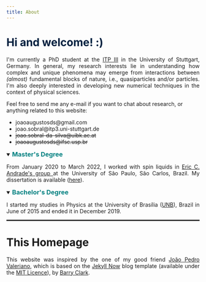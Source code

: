 ```yaml
---
title: About 
---
```


<h1 style="color: #00203FFF;"> Hi and welcome! :) </h1>
<!--
<p style="text-align:justify"> I'm a physics master's student at (<a href="https://www2.ifsc.usp.br/english/">IFSC</a>) at the University of São Paulo, São Carlos, Brazil, currently working on the study of spin liquids using numerical and analytical techniques such as the Variational Monte Carlo and mean field theories. In general, my research interests lie on understanding how complex and unique phenomena may emerge from interactions between <i>(almost)</i> fundamental blocks of nature, i.e., quasiparticles and particles; for this challenging endeavor, we use established theoretical and computational methods in physics. I'm also deeply interested in the development of new numerical techniques in the context of many-body physics.</p>
-->
<p align="justify"> I'm currently a PhD student at the <a href="https://www.itp3.uni-stuttgart.de/">ITP III</a> in the University of Stuttgart, Germany. In general, my research interests lie in understanding how complex and unique phenomena may emerge from interactions between <i>(almost)</i> fundamental blocks of nature, i.e., quasiparticles and/or particles. I'm also deeply interested in developing new numerical techniques in the context of physical sciences. </p>
 

Feel free to send me any e-mail if you want to chat about research, or anything related to this website: 

<ul>
  <li>joaoaugustosds@gmail.com</li>
  <li>joao.sobral@itp3.uni-stuttgart.de </li>
  <li><strike>joao.sobral-da-silva@uibk.ac.at</strike></li>
  <li><strike>joaoaugustosds@ifsc.usp.br</strike></li>
</ul>

<!--
<p style="text-align:justify"> For educational purposes, after working with a diverse public for five years I discovered that I really enjoy teaching and developing innovative solutions for teaching physics in a more interesting way. There's nothing better than kindly helping others through education. Apart from Academia and in a methodological sense, software development and data analysis in a broader scope are 'my cup of tea'.   </p>

<p align="justify"> In my spare time, I find comfort in <a href="https://www.goodreads.com/user/show/117614351-jo-o-augusto-sobral-da-silva">reading</a>, cooking, playing classical and soundtrack pieces on the acoustic guitar, and gazing Nature. 
<br> <br>

<a href="http://lattes.cnpq.br/6559029217359209"> Online CV (Lattes) (Portuguese only)</a> <br>

<a target="_blank" href="../files/offlinecv_en_joaoa.pdf">Offline CV (English)</a>
-->
<details open>
<summary><h3 style="color:#008080;display:inline">Master's Degree</h3></summary>
<p align="justify">From January 2020 to March 2022, I worked with spin liquids in <a href="https://sites.google.com/site/castroeandrade"> Eric C. Andrade's group </a>at the University of São Paulo, São Carlos, Brazil. My dissertation is available (<a href="../publications#tcc">here</a>).
</p>
</details>
<details open>
<summary><h3 style="color: #008080;display:inline">Bachelor's Degree</h3></summary> 
<p align="justify">I started my studies in Physics at the University of Brasília (<a href="https://international.unb.br/">UNB</a>), Brazil in June of 2015 and ended it in December 2019.
</p>
<!-- I had the opportunity to work on different year-long projects, approaching themes including: -->
<!-- </p> -->
<!-- <ul> -->
<!-- <li>Photo-fragmentation of amino acids from synchrotron radiation using Time-of-flight spectroscopy (<a target="_blank" href="../files/final-report-spec.pdf">Final report in portuguese)</a>;</li> -->
<!-- <li> -->
<!-- Optimization of potential energy curves for diatomic molecules in atomic and molecular physics via genetic algorithms (<a target="_blank" href="../files/final-report-ga.pdf">Final report in portuguese)</a>;</li> -->
<!-- <li>Derivation from first principles of the Schrödinger Equation for a particular interpretation of Quantum Mechanics (<a href="../publications#bc">Book Chapter</a>); </li> -->
<!-- <li>Particle physics phenomena in the context of quantum field theory in curved spaces (<a href="../publications#tcc">Undergraduate thesis</a>).</li> -->
<!-- </ul> -->
</details>
<!--
<a target="_blank" href="../files/jasbf2021.pdf">Poster</a> presentation at the <a href="http://sbfisica.org.br/~eosbf/2021/index.php/pt/"> Autumn Meeting of the Brazilian Physical Society 2021 </a> <br>
  
<a target="_blank" href="../files/posterSIFSC11.pdf">Poster</a> presentation at the <a href="https://sifsc.ifsc.usp.br/"> Semana Integrada da Graduação e Pós-Graduação do Instituto de Física de São Carlos 2021:</a>

<ul>
<li>  <a href="https://www.youtube.com/watch?v=JE6LxKKkF-A"> Presentation </a> at youtube (portuguese only).</li>
</ul>
<div style="text-align: center;">

  <img src="../images/bitmap.png"  style="width: 55vw;height: auto;" >

</div> -->

<hr style="border: 1px solid" noshade>

<h1>This Homepage</h1>
<p style="text-align:justify">This website was inspired by the one of my good friend <a href="https://joaovaleriano.github.io/">João Pedro Valeriano</a>, which is based on the <a href="https://github.com/barryclark/jekyll-now">Jekyll Now</a> blog template (available under the <a href="https://opensource.org/licenses/MIT">MIT Licence</a>), by <a href="https://github.com/barryclark">Barry Clark</a>.</p>

